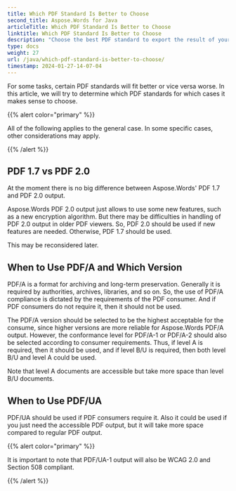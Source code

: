 ```yaml
---
title: Which PDF Standard Is Better to Choose
second_title: Aspose.Words for Java
articleTitle: Which PDF Standard Is Better to Choose
linktitle: Which PDF Standard Is Better to Choose
description: "Choose the best PDF standard to export the result of your programming task in Java. Which PDF standard is better – PDF 1.7, PDF 2.0, PDF/A-1, PDF/A-2, or PDF/UA."
type: docs
weight: 27
url: /java/which-pdf-standard-is-better-to-choose/
timestamp: 2024-01-27-14-07-04
---
```


For some tasks, certain PDF standards will fit better or vice versa worse. In this article, we will try to determine which PDF standards for which cases it makes sense to choose.

{{% alert color="primary" %}}

All of the following applies to the general case. In some specific cases, other considerations may apply.

{{% /alert %}}

## PDF 1.7 vs PDF 2.0

At the moment there is no big difference between Aspose.Words' PDF 1.7 and PDF 2.0 output.

Aspose.Words PDF 2.0 output just allows to use some new features, such as a new encryption algorithm. But there may be difficulties in handling of PDF 2.0 output in older PDF viewers. So, PDF 2.0 should be used if new features are needed. Otherwise, PDF 1.7 should be used.

This may be reconsidered later.

## When to Use PDF/A and Which Version

PDF/A is a format for archiving and long-term preservation. Generally it is required by authorities, archives, libraries, and so on. So, the use of PDF/A compliance is dictated by the requirements of the PDF consumer. And if PDF consumers do not require it, then it should not be used.

The PDF/A version should be selected to be the highest acceptable for the consume, since higher versions are more reliable for Aspose.Words PDF/A output. However, the conformance level for PDF/A-1 or PDF/A-2 should also be selected according to consumer requirements. Thus, if level A is required, then it should be used, and if level B/U is required, then both level B/U and level A could be used.

Note that level A documents are accessible but take more space than level B/U documents.

## When to Use PDF/UA

PDF/UA should be used if PDF consumers require it. Also it could be used if you just need the accessible PDF output, but it will take more space compared to regular PDF output.

{{% alert color="primary" %}}

It is important to note that PDF/UA-1 output will also be WCAG 2.0 and Section 508 compliant.

{{% /alert %}}
